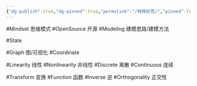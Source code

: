```yaml
---
{"dg-publish":true,"dg-pinned":true,"permalink":"/特殊标签/","pinned":true,"dgPassFrontmatter":true,"noteIcon":"","created":"2024-05-21T15:20:28.093+08:00","updated":"2024-08-05T23:36:50.863+08:00"}
---
```


#Mindset   思维模式
#OpenSource  开源
#Modeling    建模思路/建模方法

#State  

#Graph  图/可视化
#Coordinate

#Linearity  线性
#Nonlinearity  非线性
#Discrete      离散
#Continuous  连续

#Transform   变换
#Function   函数
#Inverse  逆
#Orthogonality  正交性



 








